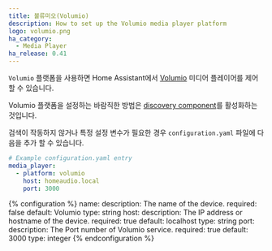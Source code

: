 ```yaml
---
title: 볼류미오(Volumio)
description: How to set up the Volumio media player platform
logo: volumio.png
ha_category:
  - Media Player
ha_release: 0.41
---
```


`Volumio` 플랫폼을 사용하면 Home Assistant에서 [Volumio](https://volumio.org/) 미디어 플레이어를 제어할 수 있습니다.

Volumio 플랫폼을 설정하는 바람직한 방법은 [discovery component](/integrations/discovery/)를 활성화하는 것입니다.

검색이 작동하지 않거나 특정 설정 변수가 필요한 경우 `configuration.yaml` 파일에 다음을 추가 할 수 있습니다.

```yaml
# Example configuration.yaml entry
media_player:
  - platform: volumio
    host: homeaudio.local
    port: 3000
```

{% configuration %}
name:
  description: The name of the device.
  required: false
  default: Volumio
  type: string
host:
  description: The IP address or hostname of the device.
  required: true
  default: localhost
  type: string
port:
  description: The Port number of Volumio service.
  required: true
  default: 3000
  type: integer
{% endconfiguration %}
